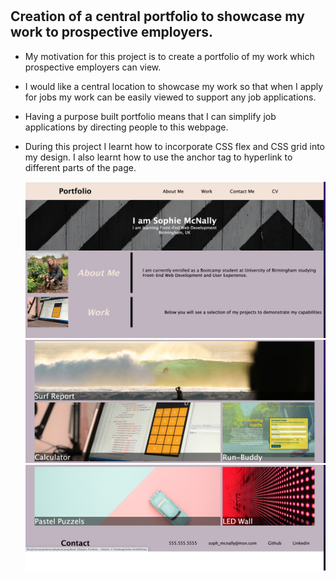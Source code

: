 # <Sophie-Portfolio---Module-2-Challenge>

## Creation of a central portfolio to showcase my work to prospective employers.


- My motivation for this project is to create a portfolio of my work which prospective employers can view.
- I would like a central location to showcase my work so that when I apply for jobs my work can be easily viewed to support any job applications.
- Having a purpose built portfolio means that I can simplify job applications by directing people to this webpage.
- During this project I learnt how to incorporate CSS flex and CSS grid into my design. I also learnt how to use the anchor tag to hyperlink to different parts of the page.




    ![Sophie Portfolio](images/Screenshot%202023-02-28%20at%2019.41.45.png)
    ![Sophie Portfolio](images/Screenshot%202023-02-28%20at%2019.42.06.png)
    ![Sophie Portfolio](images/Screenshot%202023-02-28%20at%2019.42.21.png)